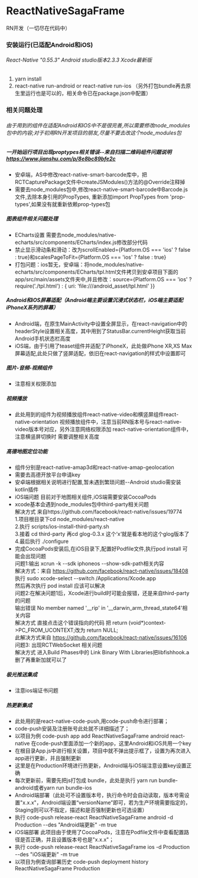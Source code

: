 # ReactNativeSagaFrame
RN开发（一切尽在代码中）
### 安装运行(已适配Android和iOS)
###### React-Native "0.55.3" Android studio版本2.3.3  Xcode最新版 
1.    yarn install
2.    react-native run-android or react-native run-ios （另外打包bundle再去原生里运行也是可以的，相关命令已在package.json中配置）
### 相关问题处理
###### 由于用到的组件在适配Android和iOS中不是很完善,所以需要修改node_modules包中的内容;对于初用RN开发项目的朋友,尽量不要去改这个node_modules包
        
##### 一开始运行项目出现proptypes相关错误--来自扫描二维码组件问题说明 https://www.jianshu.com/p/8e8bc89bfe2c
* 安卓端，AS中修改react-native-smart-barcode库中，把RCTCapturePackage文件中createJSModules()方法的@Override注释掉
* 需要去node_modules包中,修改react-native-smart-barcode中Barcode.js文件,去除本身引用的PropTypes,
  重新添加import PropTypes from 'prop-types',如果没有就重新依赖prop-types包
  
##### 图表组件相关问题处理
* ECharts设置 需要去node_modules/native-echarts/src/components/ECharts/index.js修改部分代码
* 禁止显示滑动条和滑动：改为scrollEnabled={Platform.OS === 'ios' ? false : true}和scalesPageToFit={Platform.OS === 'ios' ? false : true}
* 打包问题：ios暂无，安卓端：将node_modules/native-echarts/src/components/ECharts/tpl.html文件拷贝到安卓项目下面的app/src/main/assets文件夹中,并且修改：source={Platform.OS === 'ios' ? require('./tpl.html') : { uri: 'file:///android_asset/tpl.html' }}
##### Android和iOS屏幕适配（Android端主要设置沉浸式状态栏，iOS端主要适配iPhoneX系列的屏幕）
* Android端，在原生MainActivity中设置全屏显示，在react-navigation中的headerStyle设置相关高度，其中用到了StatusBar.currentHeight获取当前Android手机状态栏高度
* iOS端，由于引用了teaset组件并适配了iPhoneX，此处做iPhone XR,XS Max屏幕适配,此处只做了竖屏适配，依旧在react-navigation的样式中设置即可
##### 图片-音频-视频组件
* 注意相关权限添加
##### 视频播放
* 此处用到的组件为视频播放组件react-native-video和横竖屏组件react-native-orientation
视频播放组件中，注意当前RN版本号与react-native-video版本号对应，另外注意网络权限添加
react-native-orientation组件中，注意横竖屏切换时 需要调整相关高度
##### 高德地图定位功能
* 组件分别是react-native-amap3d和react-native-amap-geolocation
* 需要去高德开放平台申请key
* 安卓端根据相关说明进行配置,暂未遇到繁琐问题--Android studio需安装kotlin插件
* iOS端问题 目前对于地图相关组件,iOS端需要安装CocoaPods 
* xcode基本会遇到node_modules包中third-party相关问题  
   解决方式 来自https://github.com/facebook/react-native/issues/19774  
    1.项目根目录下cd node_modules/react-native  
    2.执行 scripts/ios-install-third-party.sh  
    3.接着 cd third-party 再cd glog-0.3.x  这个‘x‘就是看本地的这个glog版本了  
    4.最后执行 ./configure  
* 完成CocoaPods安装后,在iOS目录下,配置好Podfile文件,执行pod install 可能会出现问题  
    问题1:输出 xcrun -k --sdk iphoneos --show-sdk-path相关内容  
    解决方式：来自 https://github.com/facebook/react-native/issues/18408  
        执行 sudo xcode-select --switch /Applications/Xcode.app  
        然后再次执行 pod install 应该可以解决  
    问题2:在解决问题1后，Xcode进行build时可能会报错，还是来自third-party的问题  
    输出错误 No member named '__rip' in '__darwin_arm_thread_state64'相关内容  
    解决方式 直接点击这个错误指向的代码 把 return (void*)context->PC_FROM_UCONTEXT;改为 return NULL;  
    此解决方式来自 https://github.com/facebook/react-native/issues/16106  
    问题3: 出现RCTWebSocket 相关问题   
    解决方式 进入Build Phases中的 Link Binary With Libraries把libfishhook.a删了再重新加就可以了  
##### 极光推送集成
* 注意ios端证书问题
##### 热更新集成
* 此处用的是react-native-code-push,用code-push命令进行部署；
* code-push安装及注册账号此处就不详细描述了；
* 以项目为例 code-push app add ReactNativeSagaFrame android react-native 在code-push里面添加一个新的app，这里Android和iOS共用一个key
* 在根目录App.js中进行相关设置，项目中就不弹出提示框了，设置为再次进入app进行更新，并且强制更新
* 这里是在Production环境进行热更新，Android端与iOS端注意设置key设置正确
* 每次更新前，需要先把js打包成 bundle，此处是执行 yarn run bundle-android或者yarn run bundle-ios
* Android端部署（此处可不设置版本号，执行命令时会自动读取，版本号需设置"x.x.x"，Android端设置“versionName”即可，若为生产环境需要指定的，Staging则可以不指定，描述和是否强制更新也可选设置）
* 执行 code-push release-react ReactNativeSagaFrame android -d Production  --des "Android端更新" -m true
* iOS端部署 此项目由于使用了CocoaPods，注意在Podfile文件中查看配置路径是否正确，并且设置版本号也是"x.x.x"；
* 执行 code-push release-react ReactNativeSagaFrame ios -d Production  --des "iOS端更新" -m true
* 以项目为例查询部署历史 code-push deployment history ReactNativeSagaFrame Production


    

    
